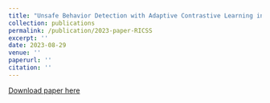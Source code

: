 ```yaml
---
title: "Unsafe Behavior Detection with Adaptive Contrastive Learning in Industrial Control Systems"
collection: publications
permalink: /publication/2023-paper-RICSS
excerpt: ''
date: 2023-08-29
venue: ''
paperurl: ''
citation: ''
---
```


[Download paper here](https://ieeexplore.ieee.org/abstract/document/10190657/)



